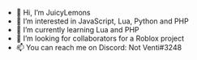 - 👋 Hi, I’m JuicyLemons
- 👀 I’m interested in JavaScript, Lua, Python and PHP
- 🌱 I’m currently learning Lua and PHP
- 🤝 I’m looking for collaborators for a Roblox project
- 📫 You can reach me on Discord: Not Venti#3248
